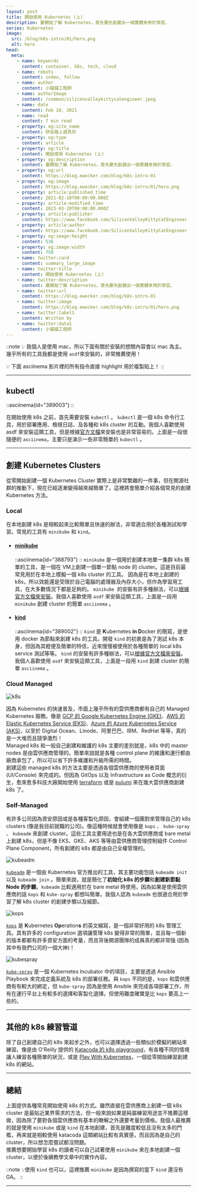 ```yaml
---
layout: post
title: 開始使用 Kubernetes (上)
description: 要開始了解 Kubernetes，首先要先創建出一個實體來用於學習。
series: Kubernetes
image:
  src: /blog/k8s-intro/01/hero.png
  alt: hero
head:
  meta:
    - name: keywords
      content: container, k8s, tech, cloud
    - name: robots
      content: index, follow
    - name: author
      content: 小貓貓工程師
    - name: authorImage
      content: /common/siliconvalleykittycatengineer.jpeg
    - name: date
      content: Feb 10, 2021
    - name: read
      content: 7 min read
    - property: og:site_name
      content: 矽谷路上遇見你
    - property: og:type
      content: article
    - property: og:title
      content: 開始使用 Kubernetes (上)
    - property: og:description
      content: 要開始了解 Kubernetes，首先要先創建出一個實體來用於學習。
    - property: og:url
      content: https://blog.ewocker.com/blog/k8s-intro-01
    - property: og:image
      content: https://blog.ewocker.com/blog/k8s-intro/01/hero.png
    - property: article:published_time
      content: 2021-02-10T00:00:00.000Z
    - property: article:modified_time
      content: 2023-03-20T00:00:00.000Z
    - property: article:publisher
      content: https://www.facebook.com/SiliconValleyKittyCatEngineer
    - property: article:author
      content: https://www.facebook.com/SiliconValleyKittyCatEngineer
    - property: og:image:height
      content: 536
    - property: og:image:width
      content: 750
    - name: twitter:card
      content: summary_large_image
    - name: twitter:title
      content: 開始使用 Kubernetes (上)
    - name: twitter:description
      content: 要開始了解 Kubernetes，首先要先創建出一個實體來用於學習。
    - name: twitter:url
      content: https://blog.ewocker.com/blog/k8s-intro-01
    - name: twitter:image
      content: https://blog.ewocker.com/blog/k8s-intro/01/hero.png
    - name: twitter:label1
      content: Written by
    - name: twitter:data1
      content: 小貓貓工程師
---
```


::note
💡 我個人是使用 mac，所以下面有關於安裝的想關內容會以 mac 為主。  
幾乎所有的工具我都是使用 `asdf`來安裝的，非常推薦使用！

💡 下面 asciinema 影片裡的所有指令直接 highlight 用於複製貼上！
::

---

## kubectl

::asciinema{id="389003"}
::

在開始使用 k8s 之前，首先需要安裝 `kubectl` 。 `kubectl` 是一個 k8s 命令行工具，用於部署應用、檢視日誌、及各種和 k8s cluster 的互動。我個人喜歡使用 asdf 來安裝這類工具，但是根據[官方文檔](https://kubernetes.io/zh/docs/tasks/tools/install-kubectl/?ref=blog.ewocker.com)來安裝也是非常容易的。上面是一段很隨便的 `asciinema`，主要只是演示一些非常簡單的 `kubectl` 。

---

## 創建 Kubernetes Clusters

從零開始創建一個 Kubernetes Cluster 實際上是非常繁雜的一件事，但在開源社群的推動下，現在已經逐漸變得越來越簡單了。這裡將會簡單介紹各個常見的創建 Kubernetes 方法。

### Local

在本地創建 k8s 是相較起來比較簡單且快速的辦法，非常適合用於各種測試和學習。常見的工具有 `minikube` 和 `kind`。

- #### [minikube](https://minikube.sigs.k8s.io/docs/?ref=blog.ewocker.com)
  ::asciinema{id="388793"}
  ::
  `minikube` 是一個用於創建本地單一集群 k8s 簡單的工具，是一個在 VM上創建一個單一節點 node 的 cluster。這是目前最常見用於在本地上模擬一個 k8s cluster 的工具。
  因為是在本地上創建的 k8s，所以效能還是受限於自己電腦的處理器及內存大小，但作為學習用工具，在大多數情況下都是足夠的。
  `minikube`  的安裝有許多種辦法，可以[根據官方文檔來安裝](https://minikube.sigs.k8s.io/docs/start/?ref=blog.ewocker.com)。我個人喜歡使用 `asdf` 來安裝這類工具，上面是一段用 `minikube` 創建 cluster 的簡單 `asciinema` 。

- #### [kind](https://kind.sigs.k8s.io/docs/user/quick-start/?ref=blog.ewocker.com)
  ::asciinema{id="389002"}
  ::
  `kind` 是 **K**ubernetes **in D**ocker 的簡寫，是使用 docker 為節點來創建 k8s 的工具。開發 `kind` 的初衷是為了測試 k8s 本身，但因為其輕便及簡單的特信，近來慢慢被使用於各種簡單的 local k8s service 測試等等。
  `kind` 的安裝有許多種辦法，可以[根據官方文檔來安裝](https://kind.sigs.k8s.io/docs/user/quick-start/?ref=blog.ewocker.com#installation)。我個人喜歡使用 `asdf` 來安裝這類工具，上面是一段用 `kind` 創建 cluster 的簡單 `asciinema` 。

### Cloud Managed

![k8s](/blog/k8s-intro/01/k8s.png)

因為 Kubernetes 的快速普及，市面上幾乎所有的雲供應商都有自己的 Managed Kubernetes 服務。像是 [GCP 的 Google Kubernetes Engine (GKE)](https://cloud.google.com/kubernetes-engine?ref=blog.ewocker.com)、[AWS 的 Elastic Kubernetes Service (EKS)](https://aws.amazon.com/eks/?ref=blog.ewocker.com)、[Azure 的 Azure Kubernetes Service (AKS)](https://azure.microsoft.com/en-us/topic/what-is-kubernetes/?amp%3Bef_id=Cj0KCQiA0-6ABhDMARIsAFVdQv8GPBiBmtEtu_vx4GGIlWMn8amElgUiNIZ5pT1Rh_OWFYmL6bbOU0oaApghEALw_wcB%3AG%3As&%3BOCID=AID2100365_SEM_Cj0KCQiA0-6ABhDMARIsAFVdQv8GPBiBmtEtu_vx4GGIlWMn8amElgUiNIZ5pT1Rh_OWFYmL6bbOU0oaApghEALw_wcB%3AG%3As&ref=blog.ewocker.com)，以至於 Digital Ocean、Linode、阿里巴巴、IBM、RedHat 等等，真的是一大堆而且競爭激烈！  
Managed k8s 和一般自己創建和維護的 k8s 主要的差別就是，k8s 中的 master nodes 是由雲供應商管理的。簡單來說就是各種 control plane 的維護和運行都由廠商承包了，所以可以省下許多維護和升級所需的時間。  
創建這些 managed k8s 的方法主要是透過各個雲供應商的使用者頁面 (UI/Console) 來完成的。但因為 GitOps 以及 Infrastructure as Code 概念的衍生，愈來愈多科技大廠開始使用 [terraform](https://www.terraform.io/?ref=blog.ewocker.com) 或是 [pulumi](https://www.pulumi.com/?ref=blog.ewocker.com) 來在幾大雲供應商創建 k8s 了。

### Self-Managed

有許多公司因為資安原因或是各種客製化原因，會組建一個團對來管理自己的 k8s clusters (像是我目前就職的公司)。像這種時候就會使用像是 `kops` 、 `kube-spray` 、 `kubeadm` 來創建 cluster。這些工具主要用途也是在各大雲供應商或 bare metal 上創建 k8s，但是不像 EKS、GKE、AKS 等等由雲供應商管理控制組件 Control Plane Component，所有創建的 k8s 都是由自己全權管理的。

![kubeadm](/blog/k8s-intro/01/kubeadm.png)

[`kubeadm`](https://kubernetes.io/docs/reference/setup-tools/kubeadm/?ref=blog.ewocker.com) 是一個由 Kubernetes 官方推出的工具，其主要功能包括 `kubeadm init` 以及 `kubeadm join` 。簡單來說，就是簡化了**初始化 k8s 的步驟**和**創建新節點 Node 的步驟**。`kubeadm` 比較適用於在 bare metal 時使用，因為如果是使用雲供應商的話 `kops` 和 `kube-spray` 都想叫簡單。我個人認為 `kubeadm` 也很適合用於學習了解 k8s cluster 的創建步驟以及細節。

![kops](/blog/k8s-intro/01/kops.png)

[`kops`](https://github.com/kubernetes/kops?ref=blog.ewocker.com) 是 **K**ubernetes **Op**eration**s** 的英文縮寫，是一個非常好用的 k8s 管理工具。其有許多的 configuration 選項讓管理 k8s 變得非常的簡單，並且每一個新的版本都都有許多資安方面的考量，而且背後開源團隊的成員真的都非常強 (因為其中有我們公司的一個大神)！

![kubespray](/blog/k8s-intro/01/kubespray.png)

[`kube-spray`](https://github.com/kubernetes-sigs/kubespray?ref=blog.ewocker.com) 是一個 Kubernetes Incubator 中的項目，主要是透過 Ansible Playbook 來完成定義系統及 k8s 的部署任務。與 `kops` 不同的是，`kops` 和雲供應商有有較大的綁定，但 `kube-spray` 因為是使用 Ansible 來完成各項部署工作，所有在運行平台上有較多的選擇和客製化選擇。但使用難度確實是比 `kops` 要高上一些的。

---

## 其他的 k8s 練習管道

除了自己創建自己的 k8s 來起步之外，也可以選擇透過一些類似於模擬的網站來練習。像是由 O'Reilly 提供的 [Katacoda 的 k8s playground](https://www.katacoda.com/courses/kubernetes?ref=blog.ewocker.com)，有各種不同的情境讓人練習各種簡單的狀況，或是 [Play With Kubernetes](https://labs.play-with-k8s.com/?ref=blog.ewocker.com)，一個從零開始練習創建 k8s 的網站。

---

## 總結

上面提供各種常見開始使用 k8s 的方式。雖然直接在雲供應商上創建一個 k8s cluster 是最貼近業界需求的方法，但一般來說如果是純屬練習用途並不推薦這樣做，因為除了要對各個雲供應商有基本的瞭解之外還要考量到價格。我個人最推薦的就是使用 `minikube` 或是 `kind` 在本地創建，首先是難度較低且沒有太多的門檻，再來就是相較使用 katacoda 這類網站比較有真實感，而且因為是自己的 cluster，所以想怎麼嘗試都沒問題。  
推薦想要開始學習 k8s 的讀者可以自己試著使用 `minikube` 來在本地創建一個 cluster，以便於後續教學文章中的實作內容。

::note
💡使用 `kind` 也可以，這裡推薦 `minikube` 是因為撰寫的當下 `kind` 還沒有 GA。
::

---
